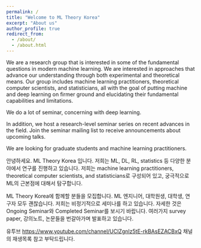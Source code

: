 ```yaml
---
permalink: /
title: "Welcome to ML Theory Korea"
excerpt: "About us"
author_profile: true
redirect_from: 
  - /about/
  - /about.html
---
```


We are a research group that is interested in some of the fundamental questions in modern machine learning. We are interested in approaches that advance our understanding through both experimental and theoretical means. Our group includes machine learning practitioners, theoretical computer scientists, and statisticians, all with the goal of putting machine and deep learning on firmer ground and elucidating their fundamental capabilities and limitations.

We do a lot of seminar, concerning with deep learning. 

In addition, we host a research-level seminar series on recent advances in the field. Join the seminar mailing list to receive announcements about upcoming talks.

We are looking for graduate students and machine learning practitioners. 

안녕하세요. ML Theory Korea 입니다. 저희는 ML, DL, RL, statistics 등 다양한 분야에서 연구를 진행하고 있습니다. 저희는 machine learning practitioners, theoretical computer scientists, and statisticians로 구성되어 있고, 궁극적으로 ML의 근본점에 대해서 탐구합니다.

ML Theory Korea에 함께할 분들을 모집합니다. ML 엔지니어, 대학원생, 대학생, 연구자 모두 괜찮습니다. 저희는 비정기적으로 세미나를 하고 있습니다. 자세한 것은 Ongoing Seminar와 Completed Seminar를 보시기 바랍니다. 여러가지 survey paper, 강의노트, 논문들을 번갈아가며 발표하고 있습니다. 

유투브 https://www.youtube.com/channel/UClZgnIz5tE-rkBAsEZACBxQ 채널의 재생목록 참고 부탁드립니다. 
